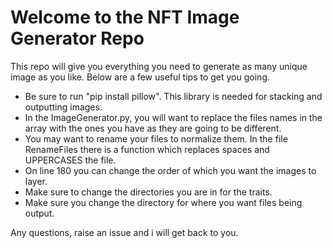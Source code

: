 # Welcome to the NFT Image Generator Repo

This repo will give you everything you need to generate as many unique image as you like. Below are a few useful tips to get you going.

- Be sure to run "pip install pillow". This library is needed for stacking and outputting images.
- In the ImageGenerator.py, you will want to replace the files names in the array with the ones you have as they are going to be different.
- You may want to rename your files to normalize them. In the file RenameFiles there is a function which replaces spaces and UPPERCASES the file.
- On line 180 you can change the order of which you want the images to layer.
- Make sure to change the directories you are in for the traits.
- Make sure you change the directory for where you want files being output.

Any questions, raise an issue and i will get back to you.
